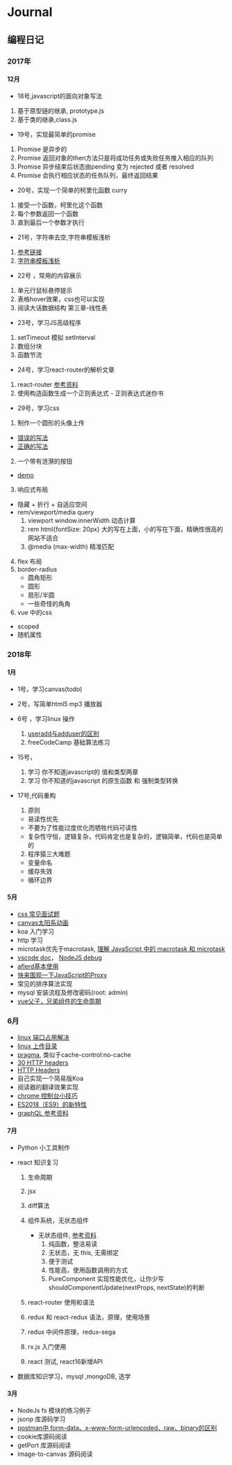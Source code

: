 # Journal

## 编程日记

### 2017年
#### 12月
- 18号,javascript的面向对象写法
1. 基于原型链的继承, prototype.js
2. 基于类的继承,class.js

- 19号，实现最简单的promise
1. Promise 是异步的
2. Promise 返回对象的then方法只是将成功任务或失败任务推入相应的队列
3. Promise 异步结束后状态由pending 变为 rejected 或者 resolved
4. Promise 会执行相应状态的任务队列，最终返回结果

- 20号，实现一个简单的柯里化函数 curry
1. 接受一个函数，柯里化这个函数
2. 每个参数返回一个函数
3. 直到最后一个参数才执行

- 21号，字符串去空,字符串模板浅析
1. [参考链接](https://imququ.com/post/bom-and-javascript-trim.html)
2. [字符串模板浅析](https://juejin.im/post/5a373e096fb9a044fc44d4c9)

- 22号 ，常用的内容展示
1. 单元行鼠标悬停提示
2. 表格hover效果，css也可以实现
3. 阅读大话数据结构 第三章-线性表

- 23号，学习JS高级程序
1. setTimeout 模拟 setInterval
2. 数组分块
3. 函数节流

- 24号，学习react-router的解析文章
1. react-router [参考资料](https://zhenhua-lee.github.io/react/history.html)
2. 使用构造函数生成一个正则表达式 - 正则表达式迷你书

- 29号，学习css
1. 制作一个圆形的头像上传
  - [错误的写法](http://js.jirengu.com/hafayeqefa/4/edit)
  - [正确的写法](http://js.jirengu.com/nucocuxego/2/edit)
2. 一个带有涟漪的按钮
  - [demo](http://js.jirengu.com/cilewopumo/7/edit)
3. 响应式布局
  - 隐藏 + 折行 + 自适应空间
  - rem/viewport/media query
  	1. viewport window.innerWidth 动态计算
  	2. rem  html{fontSize: 20px} 大的写在上面，小的写在下面，精确性很高的网站不适合
  	3. @media (max-width) 精准匹配
    
4. flex 布局
5. border-radius 
	- 圆角矩形
	- 圆形
	- 扇形/半圆
	- 一些奇怪的角角
6. vue 中的css
  - scoped
  - 随机属性



### 2018年
#### 1月

- 1号，学习canvas(todo)
- 2号，写简单html5 mp3 播放器

- 6号 ，学习linux 操作
  1. [useradd与adduser的区别](https://www.cnblogs.com/whitehorse/p/5847278.html)
  2. freeCodeCamp 基础算法练习
- 15号，
  1. 学习 你不知道javascript的 值和类型两章  
  2. 学习 你不知道的javascript 的原生函数 和 强制类型转换
- 17号,代码重构
  1. 原则
    - 易读性优先
    - 不要为了性能过度优化而牺牲代码可读性
    - 复杂性守恒，逻辑复杂，代码肯定也是复杂的，逻辑简单，代码也是简单的
  2. 程序猿三大难题
    - 变量命名
    - 缓存失效
    - 循环边界


#### 5月

- [css 常见面试题](https://funteas.com/topic/5ada8eac230d1e5e25e45b89)
- [canvas太阳系动画](https://developer.mozilla.org/zh-CN/docs/Web/API/Canvas_API/Tutorial/Basic_animations)
- koa 入门学习
- http 学习
- microtask优先于macrotask, [理解 JavaScript 中的 macrotask 和 microtask](https://juejin.im/entry/58d4df3b5c497d0057eb99ff)
- [vscode doc](https://code.visualstudio.com/docs/editor/debugging#_launch-configurations)， [NodeJS debug](https://segmentfault.com/a/1190000009084576)
- [aflerd基本使用](https://www.jianshu.com/p/e9f3352c785f)
- [快来围观一下JavaScript的Proxy](https://juejin.im/post/5b09234d6fb9a07acf569905?utm_source=gold_browser_extension)
- 常见的排序算法实现
- mysql 安装流程及修改密码(root: admin)
- [vue父子，兄弟组件的生命周期](https://mp.weixin.qq.com/s/gn6Ls7W7sx9ITWyyQjUklA)

### 6月
- [linux 端口占用解决](https://blog.csdn.net/mingzznet/article/details/38345875)
- [linux 上传目录](http://www.cnblogs.com/no7dw/archive/2012/07/07/2580307.html)
- [pragma](https://developer.mozilla.org/zh-CN/docs/Web/HTTP/Headers/Pragma), 类似于cache-control:no-cache
- [30 HTTP headers](https://www.fastly.com/blog/headers-we-dont-want)
- [HTTP Headers](https://developer.mozilla.org/zh-CN/docs/Web/HTTP/Headers)
- 自己实现一个简易版Koa
- 阅读器的翻译效果实现
- [chrome 控制台小技巧](https://coolshell.cn/articles/17634.html)
- [ES2018（ES9）的新特性](https://juejin.im/post/5b2a186cf265da596d04a648)
- [graphQL 参考资料](http://graphql.cn/code/#javascript)

#### 7月
- Python 小工具制作
- react 知识复习
  1. 生命周期
  2. jsx
  3. diff算法
  4. 组件系统，无状态组件
     - 无状态组件, [参考资料](https://juejin.im/entry/59a980306fb9a02485103d0b)
       1. 纯函数，整洁易读
       2. 无状态，无 this, 无需绑定
       3. 便于测试
       4. 性能高，使用函数调用的方式
       5. PureComponent 实现性能优化，让你少写
          shouldComponentUpdate(nextProps, nextState)的判断

  5. react-router 使用和语法
  6. redux 和 react-redux 语法，原理，使用场景
  7. redux 中间件原理，redux-sega
  8. rx.js 入门使用
  9. react 测试, react16新增API

- 数据库知识学习，mysql ,mongoDB, 选学


#### 3月
- NodeJs fs 模块的练习例子
- jsonp 库源码学习
- [postman中 form-data、x-www-form-urlencoded、raw、binary的区别](https://blog.csdn.net/ye1992/article/details/49998511)
- cookie库源码阅读
- getPort 库源码阅读
- image-to-canvas 源码阅读